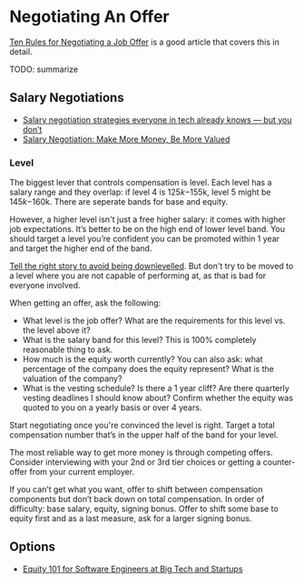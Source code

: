 
# Negotiating An Offer

[Ten Rules for Negotiating a Job Offer](https://haseebq.com/my-ten-rules-for-negotiating-a-job-offer/) is a good article that covers this in detail.

TODO: summarize

## Salary Negotiations

- [Salary negotiation strategies everyone in tech already knows — but you don’t](https://candor.co/guides/salary-negotiation)
- [Salary Negotiation: Make More Money, Be More Valued](https://www.kalzumeus.com/2012/01/23/salary-negotiation/)

### Level

The biggest lever that controls compensation is level. Each level has a salary range and they overlap: if level 4 is $125k-$155k, level 5 might be $145k-$160k. There are seperate bands for base and equity.

However, a higher level isn't just a free higher salary: it comes with higher job expectations. It’s better to be on the high end of lower level band. You should target a level you’re confident you can be promoted within 1 year and target the higher end of the band.

[Tell the right story to avoid being downlevelled](https://www.youtube.com/watch?app=desktop&v=hU6BVxtGd5g). But don't try to be moved to a level where you are not capable of performing at, as that is bad for everyone involved.

When getting an offer, ask the following:

- What level is the job offer? What are the requirements for this level vs. the level above it?
- What is the salary band for this level? This is 100% completely reasonable thing to ask.
- How much is the equity worth currently? You can also ask: what percentage of the company does the equity represent? What is the valuation of the company?
- What is the vesting schedule? Is there a 1 year cliff? Are there quarterly vesting deadlines I should know about? Confirm whether the equity was quoted to you on a yearly basis or over 4 years.

Start negotiating once you're convinced the level is right. Target a total compensation number that’s in the upper half of the band for your level.

The most reliable way to get more money is through competing offers. Consider interviewing with your 2nd or 3rd tier choices or getting a counter-offer from your current employer.

If you can’t get what you want, offer to shift between compensation components but don’t back down on total compensation. In order of difficulty: base salary, equity, signing bonus. Offer to shift some base to equity first and as a last measure, ask for a larger signing bonus.

## Options

- [Equity 101 for Software Engineers at Big Tech and Startups](https://blog.pragmaticengineer.com/equity-for-software-engineers/)
